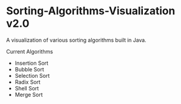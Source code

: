 # Sorting-Algorithms-Visualization v2.0
A visualization of various sorting algorithms built in Java.  

Current Algorithms
* Insertion Sort
* Bubble Sort
* Selection Sort
* Radix Sort
* Shell Sort
* Merge Sort
